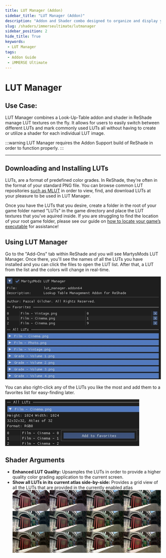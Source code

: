 ```yaml
---
title: LUT Manager (Addon)
sidebar_title: "LUT Manager (Addon)"
description: "Addon and Shader combo designed to organize and display your LUTs with ease."
slug: /shaders/immerseultimate/lutmanager
sidebar_position: 2
hide_title: True
keywords: 
 - LUT Manager
tags:
 - Addon Guide
 - iMMERSE Ultimate
---
```


# LUT Manager

## Use Case:

LUT Manager combines a Look-Up-Table addon and shader in ReShade manage LUT textures on the fly. It allows for users to easily switch between different LUTs and mark commonly used LUTs all without having to create or utilize a shader for each individual LUT image.

:::warning
LUT Manager requires the Addon Support build of ReShade in order to function properly.
:::

---

## Downloading and Installing LUTs

LUTs, are a format of predefined color grades. In ReShade, they're often in the format of your standard PNG file. You can browse common LUT repositories [such as MLUT](https://github.com/TheGordinho/MLUT) in order to view, find, and download LUTs at your pleasure to be used in LUT Manager.

Once you have the LUTs that you desire, create a folder in the root of your game folder named "LUTs" in the game directory and place the LUT textures that you've aquired inside. If you are struggling to find the location of your root game folder, please see our guide on [how to locate your game’s executable](https://guides.martysmods.com/docs/additional-guides/finding-your-game-executable-and-directory/) for assistance!

## Using LUT Manager

Go to the "Add-Ons" tab within ReShade and you will see MartysMods LUT Manager. Once there, you'll see the names of all the LUTs you have installed and you can click the files to open the LUT list. After that, a LUT from the list and the colors will change in real-time.

![Pic of the LUT manager Window](./images/lutmanager_window.webp)

You can also right-click any of the LUTs you like the most and add them to a favorites list for easy-finding later.

![LUT Manager Favorites Window](./images/lutmanager_fav.webp)

## Shader Arguments

* **Enhanced LUT Quality:** Upsamples the LUTs in order to provide a higher quality color grading application to the current screen.
* **Show all LUTs in its current atlas side-by-side:** Provides a grid view of all the LUTs that are provided in the currently enabled atlas
 ![LUTATLAS](./images/lutmanager_atlas.webp)
